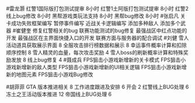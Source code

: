#雷龙灏 
红警1国际版打包测试提审 8小时
红警1土阿版打包测试提审 8小时 
红警2线上bug修改 8小时
黑帮游戏类玩法支持  8小时 
黑帮bug修改     8小时
#张启凡 
关卡成功失败框架编写
暂停事件编写
近战关卡逻辑编写
添加多种敌人
添加多个武器
#崔健奎 
修复红警相关的bug
联赛功能测试的bug修复
最强战区中红点功能的开发
最强战区在主界面快捷入口的开发
联赛方面与服务器的配合调试
#刘健 
雪人活动道具获取展示界面  8
全服攻击排行榜数据和展示    8
幸运事件概率计算和扣除顺序控制  8
雪人精灵的血量，每次攻击奖励    4
雪人boss的刷新概率计算和特殊奖励发放    8
线上bug修复 4
#聂成兵 
FPS狙击小游戏新增新的关卡模式
FPS狙击小游戏新增新的敌人类型
FPS狙击小游戏新增新的UI相关逻辑
FPS狙击小游戏新增新的地图元素
FPS狙击小游戏Bug修改

#胡菲菲 
GTA 版本推进相关 8
工作进度跟进及安排   6
开会 2
红警线上BUG处理     6
冻土之王活动版本推进 12
帝国线上BUG处理      6